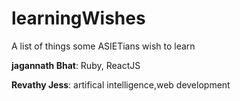 # learningWishes
A list of things some ASIETians wish to learn

**jagannath Bhat**: Ruby, ReactJS

**Revathy Jess**: artifical intelligence,web development

